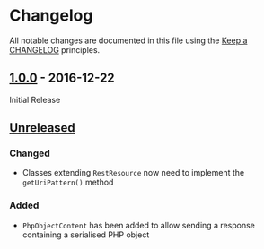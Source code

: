 # Changelog

All notable changes are documented in this file using the [Keep a CHANGELOG](http://keepachangelog.com/) principles.

## [1.0.0] - 2016-12-22

Initial Release

## [Unreleased]

### Changed

* Classes extending `RestResource` now need to implement the `getUriPattern()` method

### Added

* `PhpObjectContent` has been added to allow sending a response containing a serialised PHP object

[Unreleased]: https://github.com/kartenmacherei/rest-framework/compare/1.0.0...HEAD
[1.0.0]: https://github.com/kartenmacherei/rest-framework/releases/tag/1.0.0
